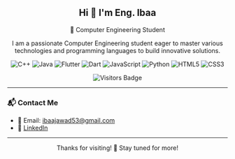 <h2 align="center">Hi 👋 I'm Eng. Ibaa</h2>

<p align="center">
💜 Computer Engineering Student  
</p>

<p align="center">
I am a passionate Computer Engineering student eager to master various technologies and programming languages to build innovative solutions.
</p>

<p align="center">
  <img src="https://img.shields.io/badge/C++-00599C?style=for-the-badge&logo=c%2B%2B&logoColor=white" alt="C++" />
  <img src="https://img.shields.io/badge/Java-007396?style=for-the-badge&logo=java&logoColor=white" alt="Java" />
  <img src="https://img.shields.io/badge/Flutter-02569B?style=for-the-badge&logo=flutter&logoColor=white" alt="Flutter" />
  <img src="https://img.shields.io/badge/Dart-0175C2?style=for-the-badge&logo=dart&logoColor=white" alt="Dart" />
  <img src="https://img.shields.io/badge/JavaScript-F7DF1E?style=for-the-badge&logo=javascript&logoColor=black" alt="JavaScript" />
  <img src="https://img.shields.io/badge/Python-3776AB?style=for-the-badge&logo=python&logoColor=white" alt="Python" />
  <img src="https://img.shields.io/badge/HTML5-E34F26?style=for-the-badge&logo=html5&logoColor=white" alt="HTML5" />
  <img src="https://img.shields.io/badge/CSS3-1572B6?style=for-the-badge&logo=css3&logoColor=white" alt="CSS3" />
</p>


<p align="center">
  <img src="https://visitor-badge.laobi.icu/badge?page_id=IbaaKlaibi.IbaaKlaibi" alt="Visitors Badge" />
</p>

---

### 📬 Contact Me

- 📧 Email: ibaajawad53@gmail.com  
- 💼 [LinkedIn](https://www.linkedin.com/in/iba-a-klaibi-8b2653342)

---

<p align="center">
Thanks for visiting! 🌸  
Stay tuned for more!
</p>

